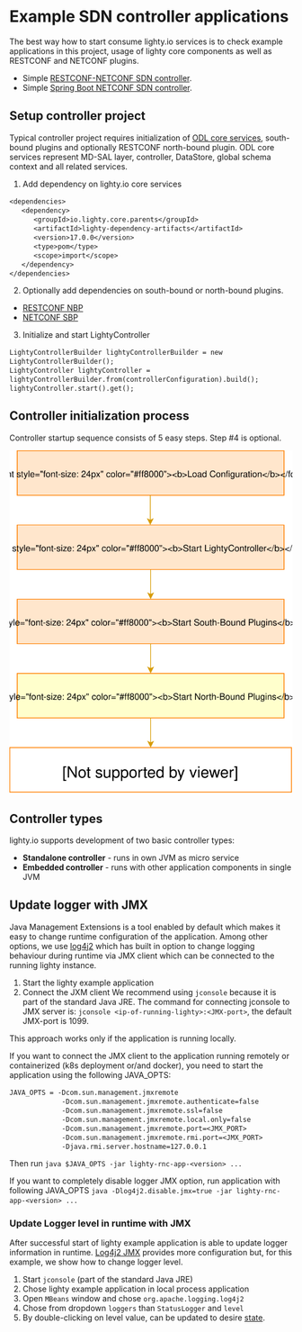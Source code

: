 # Example SDN controller applications

The best way how to start consume lighty.io services is to check example applications in this project, usage of lighty core components as well as RESTCONF and NETCONF plugins.

 * Simple [RESTCONF-NETCONF SDN controller](lighty-community-restconf-netconf-app/README.md).
 * Simple [Spring Boot NETCONF SDN controller](lighty-controller-springboot-netconf/README.md).

## Setup controller project
Typical controller project requires initialization of [ODL core services](../lighty-core/lighty-controller/src/main/java/io/lighty/core/controller/api/LightyServices.java), south-bound plugins and optionally RESTCONF north-bound plugin.
ODL core services represent MD-SAL layer, controller, DataStore, global schema context and all related services.

1. Add dependency on lighty.io core services  
```
<dependencies>
   <dependency>
      <groupId>io.lighty.core.parents</groupId>
      <artifactId>lighty-dependency-artifacts</artifactId>
      <version>17.0.0</version>
      <type>pom</type>
      <scope>import</scope>
   </dependency>
</dependencies>        
```

2. Optionally add dependencies on south-bound or north-bound plugins.
 * [RESTCONF NBP](../lighty-modules/lighty-restconf-nb-community/README.md)
 * [NETCONF SBP](../lighty-modules/lighty-netconf-sb/README.md)

3. Initialize and start LightyController
```
LightyControllerBuilder lightyControllerBuilder = new LightyControllerBuilder();
LightyController lightyController = lightyControllerBuilder.from(controllerConfiguration).build();
lightyController.start().get();
```
  
## Controller initialization process
Controller startup sequence consists of 5 easy steps.
Step #4 is optional.

![startup-sequence](../docs/lighty.io-controller-startup-sequence.svg)

## Controller types
lighty.io supports development of two basic controller types:
* __Standalone controller__ - runs in own JVM as micro service
* __Embedded controller__ - runs with other application components in single JVM

## Update logger with JMX
Java Management Extensions is a tool enabled by default which makes it easy to change runtime
configuration of the application. Among other options, we use [log4j2](https://logging.apache.org/log4j/2.0/manual/jmx.html)
which has built in option to change logging behaviour during runtime via JMX client which can be connected to the running lighty instance.
1. Start the lighty example application
2. Connect the JXM client
   We recommend using `jconsole` because it is part of the standard Java JRE.
   The command for connecting jconsole to JMX server is:
   `jconsole <ip-of-running-lighty>:<JMX-port>`, the default JMX-port is 1099.

This approach works only if the application is running locally.

If you want to connect the JMX client to the application running remotely or containerized (k8s deployment or/and docker),
you need to start the application using the following JAVA_OPTS:
```
JAVA_OPTS = -Dcom.sun.management.jmxremote
             -Dcom.sun.management.jmxremote.authenticate=false
             -Dcom.sun.management.jmxremote.ssl=false
             -Dcom.sun.management.jmxremote.local.only=false
             -Dcom.sun.management.jmxremote.port=<JMX_PORT>
             -Dcom.sun.management.jmxremote.rmi.port=<JMX_PORT>
             -Djava.rmi.server.hostname=127.0.0.1
```
Then run `java $JAVA_OPTS -jar lighty-rnc-app-<version> ...`

If you want to completely disable logger JMX option, run application with following JAVA_OPTS
`java -Dlog4j2.disable.jmx=true -jar lighty-rnc-app-<version> ...`

### Update Logger level in runtime with JMX
After successful start of lighty example application is able to update logger information in runtime.
[Log4j2 JMX](https://logging.apache.org/log4j/2.0/manual/jmx.html) provides more configuration but, for this example, we show how to change logger level.
1) Start `jconsole` (part of the standard Java JRE)
2) Chose lighty example application in local process application
3) Open `MBeans` window and chose `org.apache.logging.log4j2`
4) Chose from dropdown  `loggers` than `StatusLogger` and `level`
5) By double-clicking on level value, can be updated to desire [state](https://logging.apache.org/log4j/2.x/manual/customloglevels.html).
